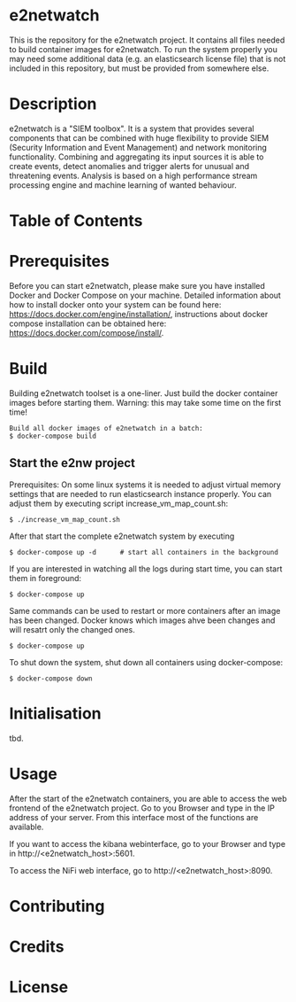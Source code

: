 e2netwatch
=================

This is the repository for the e2netwatch project. It contains all files needed to build container images for e2netwatch. To run the system properly you may need some additional data (e.g. an elasticsearch license file) that is not included in this repository, but must be provided from somewhere else.


# Description

e2netwatch is a "SIEM toolbox". It is a system that provides several components that can be combined with huge flexibility to provide SIEM (Security Information and Event Management) and network monitoring functionality. Combining and aggregating its input sources it is able to create events, detect anomalies and trigger alerts for unusual and threatening events.
Analysis is based on a high performance stream processing engine and machine learning of wanted behaviour.


# Table of Contents

# Prerequisites

Before you can start e2netwatch, please make sure you have installed Docker and Docker Compose on your machine. Detailed information about how to install docker onto your system can be found here: https://docs.docker.com/engine/installation/, instructions about docker compose installation can be obtained here: https://docs.docker.com/compose/install/.

# Build
Building e2netwatch toolset is a one-liner. Just build the docker container images before starting them. Warning: this may take some time on the first time!

    Build all docker images of e2netwatch in a batch:
    $ docker-compose build


## Start the e2nw project

Prerequisites: On some linux systems it is needed to adjust virtual memory settings that are needed to run elasticsearch instance properly. You can adjust them by executing script increase_vm_map_count.sh:
    
    $ ./increase_vm_map_count.sh

After that start the complete e2netwatch system by executing
    
    $ docker-compose up -d      # start all containers in the background

If you are interested in watching all the logs during start time, you can start them in foreground:
    
    $ docker-compose up

Same commands can be used to restart or more containers after an image has been changed. Docker knows which images ahve been changes and will resatrt only the changed ones.
    
    $ docker-compose up

To shut down the system, shut down all containers using docker-compose:
    
    $ docker-compose down


# Initialisation

tbd.

# Usage

After the start of the e2netwatch containers, you are able to access the web frontend of the e2netwatch project. Go to you Browser and type in the IP address of your server. From this interface most of the functions are available.

If you want to access the kibana webinterface, go to your Browser and type in http://<e2netwatch_host>:5601.

To access the NiFi web interface, go to http://<e2netwatch_host>:8090.

# Contributing

# Credits

# License

